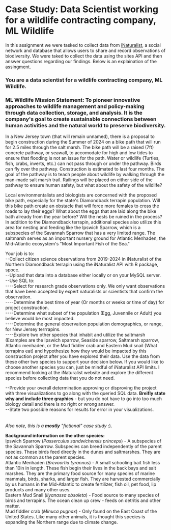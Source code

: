 # Case Study: Data Scientist working for a wildlife contracting company, ML Wildlife

In this assignment we were tasked to collect data from [iNaturalist](https://www.inaturalist.org/), a social network and database that allows users to share and record observations of biodiversity. We were taked to collect the data using the sites API and then answer questions regarding our findings. Below is an explaination of the assingment.

### You are a data scientist for a wildlife contracting company, ML Wildlife. 

### ML Wildlife Mission Statement: To pioneer innovative approaches to wildlife management and policy-making through data collection, storage, and analysis. It is the company's goal to create sustainable connections between human activities and the natural world to preserve biodiversity.

In a New Jersey town (that will remain unnamed), there is a proposal to begin construction during the Summer of 2024 on a bike path that will run for 2.5 miles through the salt marsh. The bike path will be a raised (7ft) concrete pathway, or seawall, to accomodate for high and low tides to ensure that flooding is not an issue for the path. Water or wildlife (Turtles, fish, crabs, inverts, etc.) can not pass through or under the pathway. Birds can fly over the pathway. Construction is estimated to last four months. The goal of the pathway is to teach people about wildlife by walking through the man-made salt marsh trail. Railings will be placed on either side of the pathway to ensure human safety, but what about the safety of the wildlife?

Local environmentalists and biologists are concerned with the proposed bike path, especially for the state's Diamondback terrapin population. Will this bike path create an obstacle that will force more females to cross the roads to lay their eggs? What about the eggs that are laid along the bike bath already from the year before? Will the nests be ruined in the process? In addition to the Diamondback terrapin, additional species also utilize this area for nesting and feeding like the Ipswich Sparrow, which is a subspecies of the Savannah Sparrow that has a very limited range. The saltmarsh serves as an important nursery ground for Atlantic Menhaden, the Mid-Atlantic ecosystem's "Most Important Fish of the Sea."

Your job is to:<br>
--Collect citizen science observations from 2019-2024 in iNaturalist of the Northern Diamondback terrapin using the iNaturalist API with R package, spocc.<br>
--Upload that data into a database either locally or on your MySQL server. <br>
--Use SQL to: <br>
    ----Select for research grade observations only. We only want observations that have been accepted by expert naturalists or scientists that confirm the observation.<br>
    ----Determine the best time of year (Or months or weeks or time of day) for project construction.<br>
    ----Determine what subset of the population (Egg, Juvennile or Adult) you believe would be most impacted. <br>
    ----Determine the general observaiton population demographics, or range, for New Jersey terrrapins.<br>
    ----Explore two other species that inhabit and utilize the saltmarsh (Examples are the Ipswich sparrow, Seaside sparrow, Saltmarsh sparrow, Atlantic menhaden, or the Mud fiddler crab and Eastern Mud snail (What terrapins eat) and hypothesize how they would be impacted by this construction project after you have explored their data. Use the data from these other two species to support your decision below. If you would like to choose another species you can, just be mindful of iNaturalist API limits. I recommend looking at the iNaturalist website and explore the different species before collecting data that you do not need. <br>
    
--Provide your overall determination approving or disproving the project with three visualizations to go along with the queried SQL data. **Breifly state why and include three graphics** - but you do not have to go into too much biology detail and there is no right or wrong answer. <br>
--State two possible reasons for results for error in your visualizations.<br>
<br><br>
_Also note, this is a **mostly** "fictional" case study_ :). <br>

**Background information on the other species:**<br>
Ipswich Sparrow (_Passerculus sandwichensis princeps_) - A subspecies of the Savannah Sparrow. Subspecies can breed independently of the parent species. These birds feed directly in the dunes and saltmarshes. They are not as common as the parent species.<br>
Atlantic Menhaden (_Brevoortia tyrannus_) - A small schooling bait fish less than 10in in length. These fish begin their lives in the back bays and salt marshes. They are the primary food source for many species of marine mammals, birds, sharks, and larger fish. They are harvested commercially by us humans in the Mid-Atlantic to create fertilizer, fish oil, pet food, lip products and many other uses.<br>
Eastern Mud Snail (_Ilyanassa obsoleta_) - Food source to many species of birds and terrapins. The ocean clean up crew - feeds on detritis and other matter. <br>
Mud fiddler crab (_Minuca pugnax_) - Only found on the East Coast of the United States. Like many other animals, it is thought this species is expanding the Northern range due to climate change.
